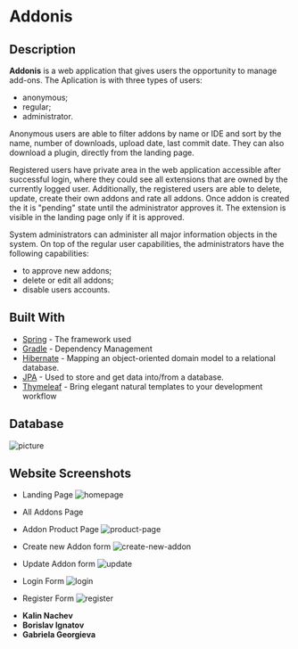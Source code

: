 # Addonis

## Description
**Addonis** is a web application that gives users the opportunity to manage add-ons. The Aplication is with three types of users: 
- anonymous;
- regular;
- administrator.

Anonymous users are able to filter addons by name or IDE and sort by the name, number of downloads, upload date, last commit date. They can also download a plugin, directly from the landing page.

Registered users have private area in the web application accessible after successful login, where they could see all extensions that are owned by the currently logged user. Additionally, the registered users are able to delete, update, create their own addons and rate all addons. Once addon is created the it is "pending" state until the administrator approves it. The extension is visible in the landing page only if it is approved.

System administrators can administer all major information objects in the system. On top of the regular user capabilities, the administrators have the following capabilities: 
- to approve new addons;
- delete or edit all addons;
- disable users accounts.


## Built With

* [Spring](https://spring.io/) - The framework used
* [Gradle](https://gradle.org/) - Dependency Management
* [Hibernate](http://hibernate.org/) - Mapping an object-oriented domain model to a relational database.
* [JPA](https://spring.io/projects/spring-data-jpa) - Used to store and get data into/from a database.
* [Thymeleaf](https://www.thymeleaf.org/) - Bring elegant natural templates to your development workflow


## Database
![picture](/src/main/resources/static/img/datebase.png)

Website Screenshots
---

- Landing Page 
![homepage](/src/main/resources/static/img/home.png)

- All Addons Page
<!-- ![addons](/src/main/resources/static/screens/all-addons.png) -->

- Addon Product Page
![product-page](/src/main/resources/static/img/addon-details.png)

- Create new Addon form
![create-new-addon](/src/main/resources/static/img/create.png)

- Update Addon form
![update](/src/main/resources/static/img/update.png)


- Login Form
![login](/src/main/resources/static/img/login.png)

- Register Form
![register](/src/main/resources/static/img/register.png)


* **Kalin Nachev** 
* **Borislav Ignatov**
* **Gabriela Georgieva**


